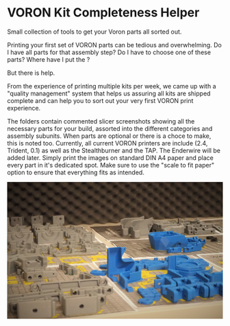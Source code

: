 # VORON Kit Completeness Helper

Small collection of tools to get your Voron parts all sorted out.


Printing your first set of VORON parts can be tedious and overwhelming. Do I have all parts for that assembly step? Do I have to choose one of these parts? Where have I put the <insert part name>?

But there is help.

From the experience of printing multiple kits per week, we came up with a "quality management" system that helps us assuring all kits are shipped complete and can help you to sort out your very first VORON print experience.

The folders contain commented slicer screenshots showing all the necessary parts for your build, assorted into the different categories and assembly subunits. When parts are optional or there is a choce to make, this is noted too. Currently, all current VORON printers are include (2.4, Trident, 0.1) as well as the Stealthburner and the TAP. The Enderwire will be added later.
Simply print the images on standard DIN A4 paper and place every part in it's dedicated spot. Make sure to use the "scale to fit paper" option to ensure that everything fits as intended.

![Parts](/Example.JPG)

